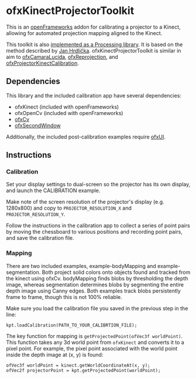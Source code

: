 # ofxKinectProjectorToolkit

This is an [openFrameworks](http://www.openframeworks.cc) addon for calibrating a projector to a Kinect, allowing for automated projection mapping aligned to the Kinect.

This toolkit is also [implemented as a Processing library](https://github.com/genekogan/KinectProjectorToolkit). It is based on the method described by [Jan Hrdlička](http://blog.3dsense.org/programming/kinect-projector-calibration-human-mapping-2/). ofxKinectProjectorToolkit is similar in aim to [ofxCamaraLucida](https://github.com/chparsons/ofxCamaraLucida), [ofxReprojection](https://github.com/luteberget/ofxReprojection), and [ofxProjectorKinectCalibration](https://github.com/Kj1/ofxProjectorKinectCalibration).


## Dependencies

This library and the included calibration app have several dependencies:

 - ofxKinect (included with openFrameworks)
 - ofxOpenCv (included with openFrameworks)
 - [ofxCv](https://github.com/kylemcdonald/ofxCv)
 - [ofxSecondWindow](https://github.com/genekogan/ofxSecondWindow)

Additionally, the included post-calibration examples require [ofxUI](https://github.com/rezaali/ofxUI).


## Instructions

### Calibration

Set your display settings to dual-screen so the projector has its own display, and launch the CALIBRATION example.

Make note of the screen resolution of the projector's display (e.g. 1280x800) and copy to `PROJECTOR_RESOLUTION_X` and `PROJECTOR_RESOLUTION_Y`.

Follow the instructions in the calibration app to collect a series of point pairs by moving the chessboard to various positions and recording point pairs, and save the calibration file.

### Mapping

There are two included examples, example-bodyMapping and example-segmentation. Both project solid colors onto objects found and tracked from the kinect using ofxCv. bodyMapping finds blobs by thresholding the depth image, whereas segmentation determines blobs by segmenting the entire depth image using Canny edges. Both examples track blobs persistently frame to frame, though this is not 100% reliable.

Make sure you load the calibration file you saved in the previous step in the line:

	kpt.loadCalibration(PATH_TO_YOUR_CALIBRTION_FILE);

The key function for mapping is `getProjectedPoint(ofVec3f worldPoint)`. This function takes any 3d world point from `ofxKinect` and converts it to a pixel point. For example, the pixel point associated with the world point inside the depth image at (x, y) is found:

	ofVec3f worldPoint = kinect.getWorldCoordinateAt(x, y);
	ofVec2f projectorPoint = kpt.getProjectedPoint(worldPoint);
